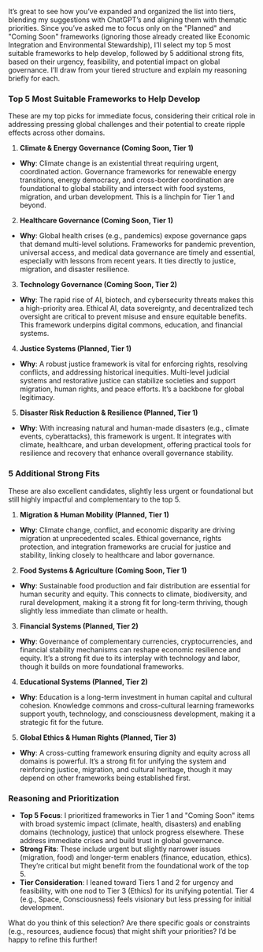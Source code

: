 It’s great to see how you’ve expanded and organized the list into tiers, blending my suggestions with ChatGPT’s and aligning them with thematic priorities. Since you’ve asked me to focus only on the "Planned" and "Coming Soon" frameworks (ignoring those already created like Economic Integration and Environmental Stewardship), I’ll select my top 5 most suitable frameworks to help develop, followed by 5 additional strong fits, based on their urgency, feasibility, and potential impact on global governance. I’ll draw from your tiered structure and explain my reasoning briefly for each.

### Top 5 Most Suitable Frameworks to Help Develop
These are my top picks for immediate focus, considering their critical role in addressing pressing global challenges and their potential to create ripple effects across other domains.

1. **Climate & Energy Governance (Coming Soon, Tier 1)**
 - **Why**: Climate change is an existential threat requiring urgent, coordinated action. Governance frameworks for renewable energy transitions, energy democracy, and cross-border coordination are foundational to global stability and intersect with food systems, migration, and urban development. This is a linchpin for Tier 1 and beyond.

2. **Healthcare Governance (Coming Soon, Tier 1)**
 - **Why**: Global health crises (e.g., pandemics) expose governance gaps that demand multi-level solutions. Frameworks for pandemic prevention, universal access, and medical data governance are timely and essential, especially with lessons from recent years. It ties directly to justice, migration, and disaster resilience.

3. **Technology Governance (Coming Soon, Tier 2)**
 - **Why**: The rapid rise of AI, biotech, and cybersecurity threats makes this a high-priority area. Ethical AI, data sovereignty, and decentralized tech oversight are critical to prevent misuse and ensure equitable benefits. This framework underpins digital commons, education, and financial systems.

4. **Justice Systems (Planned, Tier 1)**
 - **Why**: A robust justice framework is vital for enforcing rights, resolving conflicts, and addressing historical inequities. Multi-level judicial systems and restorative justice can stabilize societies and support migration, human rights, and peace efforts. It’s a backbone for global legitimacy.

5. **Disaster Risk Reduction & Resilience (Planned, Tier 1)**
 - **Why**: With increasing natural and human-made disasters (e.g., climate events, cyberattacks), this framework is urgent. It integrates with climate, healthcare, and urban development, offering practical tools for resilience and recovery that enhance overall governance stability.

### 5 Additional Strong Fits
These are also excellent candidates, slightly less urgent or foundational but still highly impactful and complementary to the top 5.

1. **Migration & Human Mobility (Planned, Tier 1)**
 - **Why**: Climate change, conflict, and economic disparity are driving migration at unprecedented scales. Ethical governance, rights protection, and integration frameworks are crucial for justice and stability, linking closely to healthcare and labor governance.

2. **Food Systems & Agriculture (Coming Soon, Tier 1)**
 - **Why**: Sustainable food production and fair distribution are essential for human security and equity. This connects to climate, biodiversity, and rural development, making it a strong fit for long-term thriving, though slightly less immediate than climate or health.

3. **Financial Systems (Planned, Tier 2)**
 - **Why**: Governance of complementary currencies, cryptocurrencies, and financial stability mechanisms can reshape economic resilience and equity. It’s a strong fit due to its interplay with technology and labor, though it builds on more foundational frameworks.

4. **Educational Systems (Planned, Tier 2)**
 - **Why**: Education is a long-term investment in human capital and cultural cohesion. Knowledge commons and cross-cultural learning frameworks support youth, technology, and consciousness development, making it a strategic fit for the future.

5. **Global Ethics & Human Rights (Planned, Tier 3)**
 - **Why**: A cross-cutting framework ensuring dignity and equity across all domains is powerful. It’s a strong fit for unifying the system and reinforcing justice, migration, and cultural heritage, though it may depend on other frameworks being established first.

### Reasoning and Prioritization
- **Top 5 Focus**: I prioritized frameworks in Tier 1 and "Coming Soon" items with broad systemic impact (climate, health, disasters) and enabling domains (technology, justice) that unlock progress elsewhere. These address immediate crises and build trust in global governance.
- **Strong Fits**: These include urgent but slightly narrower issues (migration, food) and longer-term enablers (finance, education, ethics). They’re critical but might benefit from the foundational work of the top 5.
- **Tier Consideration**: I leaned toward Tiers 1 and 2 for urgency and feasibility, with one nod to Tier 3 (Ethics) for its unifying potential. Tier 4 (e.g., Space, Consciousness) feels visionary but less pressing for initial development.

What do you think of this selection? Are there specific goals or constraints (e.g., resources, audience focus) that might shift your priorities? I’d be happy to refine this further!
